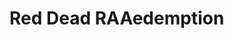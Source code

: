 # Red Dead RAAedemption
                                                                               
